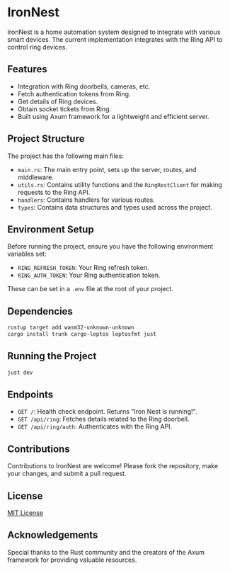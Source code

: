 # IronNest

IronNest is a home automation system designed to integrate with various smart devices. The current implementation integrates with the Ring API to control ring devices.

## Features

- Integration with Ring doorbells, cameras, etc.
- Fetch authentication tokens from Ring.
- Get details of Ring devices.
- Obtain socket tickets from Ring.
- Built using Axum framework for a lightweight and efficient server.

## Project Structure

The project has the following main files:
- `main.rs`: The main entry point, sets up the server, routes, and middleware.
- `utils.rs`: Contains utility functions and the `RingRestClient` for making requests to the Ring API.
- `handlers`: Contains handlers for various routes.
- `types`: Contains data structures and types used across the project.

## Environment Setup

Before running the project, ensure you have the following environment variables set:
- `RING_REFRESH_TOKEN`: Your Ring refresh token.
- `RING_AUTH_TOKEN`: Your Ring authentication token.

These can be set in a `.env` file at the root of your project.

## Dependencies

```bash
rustup target add wasm32-unknown-unknown
cargo install trunk cargo-leptos leptosfmt just
```

## Running the Project

```bash
just dev
```

## Endpoints

- `GET /`: Health check endpoint. Returns "Iron Nest is running!".
- `GET /api/ring`: Fetches details related to the Ring doorbell.
- `GET /api/ring/auth`: Authenticates with the Ring API.

## Contributions

Contributions to IronNest are welcome! Please fork the repository, make your changes, and submit a pull request.

## License

[MIT License](LICENSE)

## Acknowledgements

Special thanks to the Rust community and the creators of the Axum framework for providing valuable resources.
